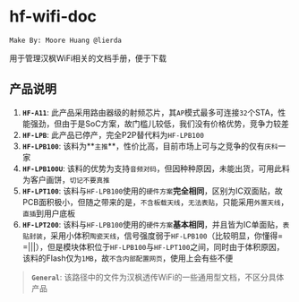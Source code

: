 hf-wifi-doc
===========

	Make By: Moore Huang @lierda

用于管理汉枫WiFi相关的文档手册，便于下载

## 产品说明
1. **`HF-A11`**: 此产品采用路由器级的射频芯片，其`AP`模式最多可连接`32`个STA，性能强劲，但由于是SoC方案，故门槛儿较低，我们没有价格优势，竞争力较差
2. **`HF-LPB`**: 此产品已停产，完全P2P替代料为`HF-LPB100`
3. **`HF-LPB100`**: 该料为**`主推`**，性价比高，目前市场上可与之竞争的仅有`庆科`一家
4. **`HF-LPB100U`**: 该料的优势为支持`音频对码`，但因种种原因，未能出货，可用此料为客户画饼，`切记不要真推`
5. **`HF-LPT100`**: 该料与`HF-LPB100`使用的`硬件方案`**完全相同**，区别为IC双面贴，故PCB面积极小，但随之带来的是，`不含板载天线`，`无法表贴`，只能采用`外置天线`，`直插`到用户底板
6. **`HF-LPT200`**: 该料与`HF-LPB100`使用的`硬件方案`**基本相同**，并且皆为IC单面贴，`表贴封装`，采用小体积`陶瓷天线`，信号强度弱于`HF-LPB100`（比较明显，你懂得= =|||），但是模块体积位于`HF-LPB100`与`HF-LPT100`之间，同时由于体积原因，该料的Flash仅为`1MB`，故`不含内部配置网页`，使用上会有些不便

>**`General`**: 该路径中的文件为汉枫透传WiFi的一些通用型文档，不区分具体产品
